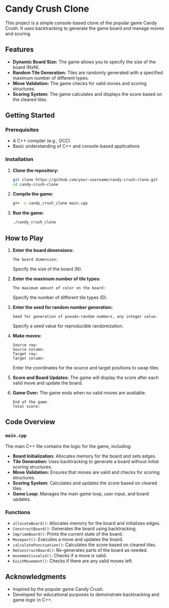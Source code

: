 
# Candy Crush Clone

This project is a simple console-based clone of the popular game Candy Crush. It uses backtracking to generate the game board and manage moves and scoring.

## Features

- **Dynamic Board Size:** The game allows you to specify the size of the board (NxN).
- **Random Tile Generation:** Tiles are randomly generated with a specified maximum number of different types.
- **Move Validation:** The game checks for valid moves and scoring structures.
- **Scoring System:** The game calculates and displays the score based on the cleared tiles.

## Getting Started

### Prerequisites

- A C++ compiler (e.g., GCC)
- Basic understanding of C++ and console-based applications

### Installation

1. **Clone the repository:**
   ```sh
   git clone https://github.com/your-username/candy-crush-clone.git
   cd candy-crush-clone
   ```

2. **Compile the game:**
   ```sh
   g++ -o candy_crush_clone main.cpp
   ```

3. **Run the game:**
   ```sh
   ./candy_crush_clone
   ```

## How to Play

1. **Enter the board dimensions:**
   ```
   The board dimension: 
   ```
   Specify the size of the board (N).

2. **Enter the maximum number of tile types:**
   ```
   The maximum amount of color on the board: 
   ```
   Specify the number of different tile types (D).

3. **Enter the seed for random number generation:**
   ```
   Seed for generation of pseudo-random numbers, any integer value: 
   ```
   Specify a seed value for reproducible randomization.

4. **Make moves:**
   ```
   Source row: 
   Source column: 
   Target row: 
   Target column: 
   ```
   Enter the coordinates for the source and target positions to swap tiles.

5. **Score and Board Updates:**
   The game will display the score after each valid move and update the board.

6. **Game Over:**
   The game ends when no valid moves are available.
   ```
   End of the game.
   Total score: 
   ```

## Code Overview

### `main.cpp`

The main C++ file contains the logic for the game, including:

- **Board Initialization:** Allocates memory for the board and sets edges.
- **Tile Generation:** Uses backtracking to generate a board without initial scoring structures.
- **Move Validation:** Ensures that moves are valid and checks for scoring structures.
- **Scoring System:** Calculates and updates the score based on cleared tiles.
- **Game Loop:** Manages the main game loop, user input, and board updates.

### Functions

- `allocateBoard()`: Allocates memory for the board and initializes edges.
- `ConstructBoard()`: Generates the board using backtracking.
- `ImprimeBoard()`: Prints the current state of the board.
- `Movepart()`: Executes a move and updates the board.
- `calculatePunctuation()`: Calculates the score based on cleared tiles.
- `ReConstructBoard()`: Re-generates parts of the board as needed.
- `movementisvalid()`: Checks if a move is valid.
- `ExistMovement()`: Checks if there are any valid moves left.

## Acknowledgments

- Inspired by the popular game Candy Crush.
- Developed for educational purposes to demonstrate backtracking and game logic in C++.
